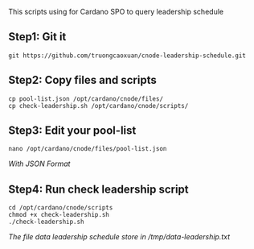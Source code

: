 This scripts using for Cardano SPO to query leadership schedule

## Step1: Git it
```
git https://github.com/truongcaoxuan/cnode-leadership-schedule.git
```

## Step2: Copy files and scripts
```
cp pool-list.json /opt/cardano/cnode/files/
cp check-leadership.sh /opt/cardano/cnode/scripts/
```

## Step3: Edit your pool-list
```
nano /opt/cardano/cnode/files/pool-list.json
```
*With JSON Format*


## Step4: Run check leadership script
```
cd /opt/cardano/cnode/scripts
chmod +x check-leadership.sh
./check-leadership.sh
```
*The file data leadership schedule store in /tmp/data-leadership.txt*
